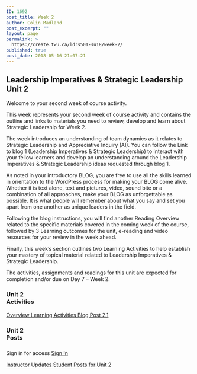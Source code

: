```yaml
---
ID: 1692
post_title: Week 2
author: Colin Madland
post_excerpt: ""
layout: page
permalink: >
  https://create.twu.ca/ldrs501-su18/week-2/
published: true
post_date: 2018-05-16 21:07:21
---
```

<!--themify_builder_static--><h2>Leadership Imperatives & Strategic Leadership<br/>Unit 2</h2>
 <p>Welcome to your second week of course activity.</p> <p>This week represents your second week of course activity and contains the outline and links to materials you need to review, develop and learn about Strategic Leadership for Week 2. </p> <p>The week introduces an understanding of team dynamics as it relates to Strategic Leadership and Appreciative Inquiry (AI). You can follow the Link to blog 1 (Leadership Imperatives &#038; Strategic Leadership) to interact with your fellow learners and develop an understanding around the Leadership Imperatives &#038; Strategic Leadership ideas requested through blog 1.</p> <p>As noted in your introductory BLOG, you are free to use all the skills learned in orientation to the WordPress process for making your BLOG come alive. Whether it is text alone, text and pictures, video, sound bite or a combination of all approaches, make your BLOG as unforgettable as possible. It is what people will remember about what you say and set you apart from one another as unique leaders in the field.</p> <p>Following the blog instructions, you will find another Reading Overview related to the specific materials covered in the coming week of the course, followed by 3 Learning outcomes for the unit, e-reading and video resources for your review in the week ahead.</p> <p>Finally, this week&#8217;s section outlines two Learning Activities to help establish your mastery of topical material related to Leadership Imperatives &#038; Strategic Leadership.</p> <p>The activities, assignments and readings for this unit are expected for completion and/or due on Day 7 &#8211; Week 2.</p>
<h3>Unit 2<br/>Activities</h3>
 
 <a href="https://create.twu.ca/ldrs501-su18/unit-2/"> Overview </a> <a href="https://create.twu.ca/ldrs501-su18/unit-2-learning-activity-learning-notes/"> Learning Activities </a> <a href="https://create.twu.ca/ldrs501-su18/week-2-blog-1-leadership-imperatives-strategic-leadership/"> Blog Post 2.1 </a> 
<h3>Unit 2<br/>Posts</h3>
 
 <h3></h3> Sign in for access 
 <a href="https://create.twu.ca/wp-admin"> Sign In </a> 
 
 <a href="https://create.twu.ca/ldrs501-su18/category/u2-updates"> Instructor Updates </a> <a href="https://create.twu.ca/ldrs501-su18/unit-2-learning-activity-learning-notes/"> Student Posts for Unit 2 </a><!--/themify_builder_static-->